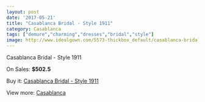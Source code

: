 ```yaml
---
layout: post
date: '2017-05-21'
title: "Casablanca Bridal - Style 1911"
category: Casablanca
tags: ["demure","charming","dresses","bridal","style"]
image: http://www.idealgown.com/5573-thickbox_default/casablanca-bridal-style-1911.jpg
---
```

Casablanca Bridal - Style 1911

On Sales: **$502.5**
<a href="https://www.idealgown.com/en/casablanca/2441-casablanca-bridal-style-1911.html"><amp-img layout="responsive" width="600" height="600" src="//www.idealgown.com/5573-thickbox_default/casablanca-bridal-style-1911.jpg" alt="Casablanca Bridal - Style 1911 0" /></a>
<a href="https://www.idealgown.com/en/casablanca/2441-casablanca-bridal-style-1911.html"><amp-img layout="responsive" width="600" height="600" src="//www.idealgown.com/5575-thickbox_default/casablanca-bridal-style-1911.jpg" alt="Casablanca Bridal - Style 1911 1" /></a>
<a href="https://www.idealgown.com/en/casablanca/2441-casablanca-bridal-style-1911.html"><amp-img layout="responsive" width="600" height="600" src="//www.idealgown.com/5574-thickbox_default/casablanca-bridal-style-1911.jpg" alt="Casablanca Bridal - Style 1911 2" /></a>

Buy it: [Casablanca Bridal - Style 1911](https://www.idealgown.com/en/casablanca/2441-casablanca-bridal-style-1911.html "Casablanca Bridal - Style 1911")

View more: [Casablanca](https://www.idealgown.com/en/31-casablanca "Casablanca")